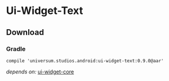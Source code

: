Ui-Widget-Text
===============

## Download ##

### Gradle ###

    compile 'universum.studios.android:ui-widget-text:0.9.0@aar'

_depends on:_
[ui-widget-core](https://github.com/universum-studios/android_ui/tree/master/library-widget-core)
